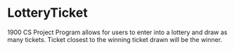 # LotteryTicket
1900 CS Project
Program allows for users to enter into a lottery and draw as many tickets. Ticket closest to the winning ticket drawn will be the winner.
